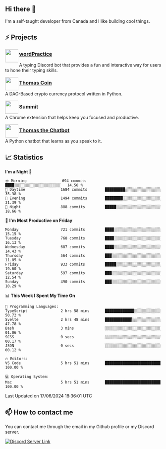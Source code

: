 <h2>Hi there 👋</h2>

<p>I'm a self-taught developer from Canada and I like building cool things.</p>

<h2>⚡ Projects</h2>

<img align="left" src="https://i.imgur.com/BIzs17V.png" width="42" height="42" />
<h3><a target="_blank" href="https://wordpractice.principle.sh/">wordPractice</a></h3>
<p>A typing Discord bot that provides a fun and interactive way for users to hone their typing skills.</p>

<img align="left" src="https://i.imgur.com/4FdQpgN.png" width="42" height="42" />
<h3><a href="https://github.com/principle105/thomas-coin">Thomas Coin</a></h3>
<p>A DAG-Based crypto currency protocol written in Python.</p>

<img align="left" src="https://i.imgur.com/Ly8Atho.png" width="42" height="42" />
<h3><a href="https://summit.sh/">Summit</a></h3>
<p>A Chrome extension that helps keep you focused and productive.</p>

<img align="left" src="https://i.imgur.com/hA9YF2s.png" width="42" height="42" />
<h3><a href="https://github.com/principle105/thomasthechatbot">Thomas the Chatbot</a></h3>
<p>A Python chatbot that learns as you speak to it.</p>

<h2>📈 Statistics</h2>

<!--START_SECTION:waka-->
**I'm a Night 🦉** 

```text
🌞 Morning                694 commits         ████░░░░░░░░░░░░░░░░░░░░░   14.58 % 
🌆 Daytime                1684 commits        █████████░░░░░░░░░░░░░░░░   35.38 % 
🌃 Evening                1494 commits        ████████░░░░░░░░░░░░░░░░░   31.39 % 
🌙 Night                  888 commits         █████░░░░░░░░░░░░░░░░░░░░   18.66 % 
```
📅 **I'm Most Productive on Friday** 

```text
Monday                   721 commits         ████░░░░░░░░░░░░░░░░░░░░░   15.15 % 
Tuesday                  768 commits         ████░░░░░░░░░░░░░░░░░░░░░   16.13 % 
Wednesday                687 commits         ████░░░░░░░░░░░░░░░░░░░░░   14.43 % 
Thursday                 564 commits         ███░░░░░░░░░░░░░░░░░░░░░░   11.85 % 
Friday                   933 commits         █████░░░░░░░░░░░░░░░░░░░░   19.60 % 
Saturday                 597 commits         ███░░░░░░░░░░░░░░░░░░░░░░   12.54 % 
Sunday                   490 commits         ███░░░░░░░░░░░░░░░░░░░░░░   10.29 % 
```


📊 **This Week I Spent My Time On** 

```text
💬 Programming Languages: 
TypeScript               2 hrs 58 mins       █████████████░░░░░░░░░░░░   50.72 % 
Svelte                   2 hrs 48 mins       ████████████░░░░░░░░░░░░░   47.78 % 
Bash                     3 mins              ░░░░░░░░░░░░░░░░░░░░░░░░░   01.06 % 
SCSS                     0 secs              ░░░░░░░░░░░░░░░░░░░░░░░░░   00.17 % 
JSON                     0 secs              ░░░░░░░░░░░░░░░░░░░░░░░░░   00.12 % 

🔥 Editors: 
VS Code                  5 hrs 51 mins       █████████████████████████   100.00 % 

💻 Operating System: 
Mac                      5 hrs 51 mins       █████████████████████████   100.00 % 
```


 Last Updated on 17/06/2024 18:36:01 UTC
<!--END_SECTION:waka-->

<h2>📫 How to contact me</h2>

You can contact me through the email in my Github profile or my Discord server.

[![Discord Server Link](https://dcbadge.vercel.app/api/server/DHnk46C)](https://discord.gg/DHnk46C)

